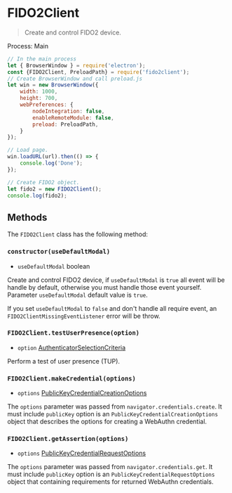 # FIDO2Client
> Create and control FIDO2 device.

Process: Main
```javascript
// In the main process
let { BrowserWindow } = require('electron');
const {FIDO2Client, PreloadPath} = require('fido2client');
// Create BrowserWindow and call preload.js
let win = new BrowserWindow({
    width: 1000,
    height: 700,
    webPreferences: {
        nodeIntegration: false,
        enableRemoteModule: false,
        preload: PreloadPath,
    }
});

// Load page.
win.loadURL(url).then(() => {
    console.log('Done');
});

// Create FIDO2 object.
let fido2 = new FIDO2Client();
console.log(fido2);
```
## Methods
The `FIDO2Client` class has the following method:

### `constructor(useDefaultModal)`
* `useDefaultModal` boolean

Create and control FIDO2 device, if `useDefaultModal` is `true` all event will be handle by default, otherwise you must handle those event 
yourself. Parameter `useDefaultModal` default value is `true`.

If you set `useDefaultModal` to `false` and don't handle all require event, an `FIDO2ClientMissingEventListener` error 
will be throw.

### `FIDO2Client.testUserPresence(option)`
* `option` [AuthenticatorSelectionCriteria](https://www.w3.org/TR/webauthn/#dictdef-authenticatorselectioncriteria)

Perform a test of user presence (TUP).

### `FIDO2Client.makeCredential(options)`
* `options` [PublicKeyCredentialCreationOptions](https://www.w3.org/TR/webauthn/#dictdef-publickeycredentialcreationoptions)

The `options` parameter was passed from `navigator.credentials.create`.
It must include `publicKey` option is an `PublicKeyCredentialCreationOptions` object 
that describes the options for creating a WebAuthn credential.

### `FIDO2Client.getAssertion(options)`
* `options` [PublicKeyCredentialRequestOptions](https://www.w3.org/TR/webauthn/#dictdef-publickeycredentialrequestoptions)

The `options` parameter was passed from `navigator.credentials.get`.
It must include `publicKey` option is an `PublicKeyCredentialRequestOptions` object that
containing requirements for returned WebAuthn credentials.